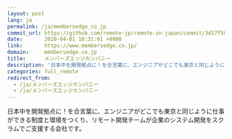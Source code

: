 ```yaml
---
layout: post
lang: ja
permalink: /ja/membersedge_co_jp
commit_url: https://github.com/remote-jp/remote-in-japan/commit/3d17f58b82331142de661f6d73b507875fd71a40
date:       2020-04-01 10:31:01 +0900
link:       https://www.membersedge.co.jp/
domain:     membersedge.co.jp
title:      メンバーズエッジカンパニー
description: '日本中を開発拠点に！を合言葉に、エンジニアがどこでも東京と同じように仕事ができる制度と環境をつくり、リモート開発チームが企業のシステム開発をスクラムでご支援する会社です。'
categories: full_remote
redirect_from:
  - /ja/メンバーズエッジカンパニー
  - /ja/メンバーズエッジカンパニー
---
```


<p>日本中を開発拠点に！を合言葉に、エンジニアがどこでも東京と同じように仕事ができる制度と環境をつくり、リモート開発チームが企業のシステム開発をスクラムでご支援する会社です。</p>
